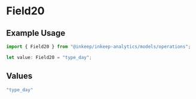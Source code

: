 # Field20

## Example Usage

```typescript
import { Field20 } from "@inkeep/inkeep-analytics/models/operations";

let value: Field20 = "type_day";
```

## Values

```typescript
"type_day"
```